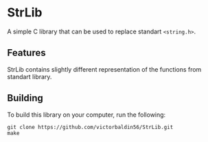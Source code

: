# StrLib
A simple C library that can be used to replace standart ```<string.h>```.

## Features
StrLib contains slightly different representation of the functions from standart library.

## Building
To build this library on your computer, run the following:
```
git clone https://github.com/victorbaldin56/StrLib.git
make
```
